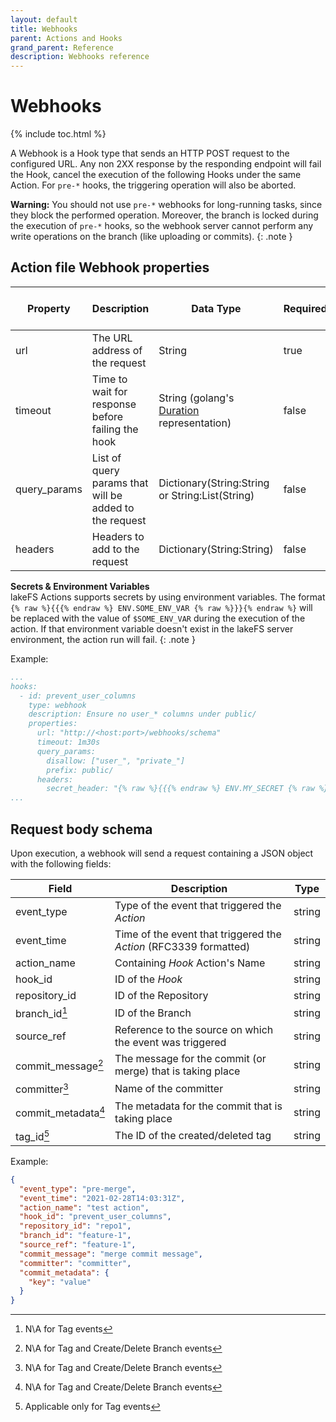 ```yaml
---
layout: default
title: Webhooks
parent: Actions and Hooks
grand_parent: Reference
description: Webhooks reference
---
```


# Webhooks

{% include toc.html %}

A Webhook is a Hook type that sends an HTTP POST request to the configured URL.
Any non 2XX response by the responding endpoint will fail the Hook, cancel the execution of the following Hooks
under the same Action. For `pre-*` hooks, the triggering operation will also be aborted.

**Warning:** You should not use `pre-*` webhooks for long-running tasks, since they block the performed operation.
Moreover, the branch is locked during the execution of `pre-*` hooks, so the webhook server cannot perform any write operations on the branch (like uploading or commits).
{: .note }

## Action file Webhook properties

| Property     | Description                                            | Data Type                                                                                 | Required | Default Value | Env Vars Support |
|--------------|--------------------------------------------------------|-------------------------------------------------------------------------------------------|----------|---------------|------------------|
| url          | The URL address of the request                         | String                                                                                    | true     |               | no               |
| timeout      | Time to wait for response before failing the hook      | String (golang's [Duration](https://golang.org/pkg/time/#Duration.String) representation) | false    | 1 minute      | no               |
| query_params | List of query params that will be added to the request | Dictionary(String:String or String:List(String)                                           | false    |               | yes              |
| headers      | Headers to add to the request                          | Dictionary(String:String)                                                                 | false    |               | yes              |

**Secrets & Environment Variables**<br/>
lakeFS Actions supports secrets by using environment variables.
The format `{% raw %}{{{% endraw %} ENV.SOME_ENV_VAR {% raw %}}}{% endraw %}` will be replaced with the value of `$SOME_ENV_VAR`
during the execution of the action. If that environment variable doesn't exist in the lakeFS server environment, the action run will fail.
{: .note }

Example:

```yaml
...
hooks:
  - id: prevent_user_columns
    type: webhook
    description: Ensure no user_* columns under public/
    properties:
      url: "http://<host:port>/webhooks/schema"
      timeout: 1m30s
      query_params:
        disallow: ["user_", "private_"]
        prefix: public/
      headers:
        secret_header: "{% raw %}{{{% endraw %} ENV.MY_SECRET {% raw %}}}{% endraw %}"
...
```

## Request body schema
Upon execution, a webhook will send a request containing a JSON object with the following fields:

| Field               | Description                                                       | Type   |
|---------------------|-------------------------------------------------------------------|--------|
| event_type          | Type of the event that triggered the _Action_                     | string |
| event_time          | Time of the event that triggered the _Action_ (RFC3339 formatted) | string |
| action_name         | Containing _Hook_ Action's Name                                   | string |
| hook_id             | ID of the _Hook_                                                  | string |
| repository_id       | ID of the Repository                                              | string |
| branch_id[^1]       | ID of the Branch                                                  | string |
| source_ref          | Reference to the source on which the event was triggered          | string |
| commit_message[^2]  | The message for the commit (or merge) that is taking place        | string |
| committer[^2]       | Name of the committer                                             | string |
| commit_metadata[^2] | The metadata for the commit that is taking place                  | string |
| tag_id[^3]          | The ID of the created/deleted tag                                 | string |

[^1]: N\A for Tag events  
[^2]: N\A for Tag and Create/Delete Branch events  
[^3]: Applicable only for Tag events

Example:
```json
{
  "event_type": "pre-merge",
  "event_time": "2021-02-28T14:03:31Z",
  "action_name": "test action",
  "hook_id": "prevent_user_columns",
  "repository_id": "repo1",
  "branch_id": "feature-1",
  "source_ref": "feature-1",
  "commit_message": "merge commit message",
  "committer": "committer",
  "commit_metadata": {
    "key": "value"
  }
}
```
